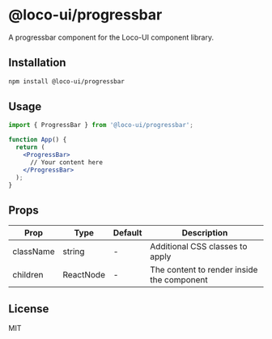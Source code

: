 # @loco-ui/progressbar

A progressbar component for the Loco-UI component library.

## Installation

```bash
npm install @loco-ui/progressbar
```

## Usage

```jsx
import { ProgressBar } from '@loco-ui/progressbar';

function App() {
  return (
    <ProgressBar>
      // Your content here
    </ProgressBar>
  );
}
```

## Props

| Prop | Type | Default | Description |
|------|------|---------|-------------|
| className | string | - | Additional CSS classes to apply |
| children | ReactNode | - | The content to render inside the component |

## License

MIT
